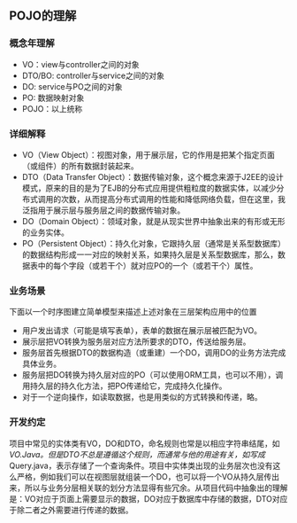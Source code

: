 ## POJO的理解
### 概念年理解
- VO：view与controller之间的对象
- DTO/BO: controller与service之间的对象
- DO: service与PO之间的对象
- PO: 数据映射对象
- POJO：以上统称

### 详细解释
- VO（View Object）：视图对象，用于展示层，它的作用是把某个指定页面（或组件）的所有数据封装起来。
- DTO（Data Transfer Object）：数据传输对象，这个概念来源于J2EE的设计模式，原来的目的是为了EJB的分布式应用提供粗粒度的数据实体，以减少分布式调用的次数，从而提高分布式调用的性能和降低网络负载，但在这里，我泛指用于展示层与服务层之间的数据传输对象。
- DO（Domain Object）：领域对象，就是从现实世界中抽象出来的有形或无形的业务实体。
- PO（Persistent Object）：持久化对象，它跟持久层（通常是关系型数据库）的数据结构形成一一对应的映射关系，如果持久层是关系型数据库，那么，数据表中的每个字段（或若干个）就对应PO的一个（或若干个）属性。

### 业务场景
下面以一个时序图建立简单模型来描述上述对象在三层架构应用中的位置
- 用户发出请求（可能是填写表单），表单的数据在展示层被匹配为VO。
- 展示层把VO转换为服务层对应方法所要求的DTO，传送给服务层。
- 服务层首先根据DTO的数据构造（或重建）一个DO，调用DO的业务方法完成具体业务。
- 服务层把DO转换为持久层对应的PO（可以使用ORM工具，也可以不用），调用持久层的持久化方法，把PO传递给它，完成持久化操作。
- 对于一个逆向操作，如读取数据，也是用类似的方式转换和传递，略。
### 开发约定
项目中常见的实体类有VO，DO和DTO，命名规则也常是以相应字符串结尾，如*VO.Java。但是DTO不总是遵循这个规则，而通常与他的用途有关，如写成*Query.java，表示存储了一个查询条件。项目中实体类出现的业务层次也没有这么严格，例如我们可以在视图层就组装一个DO，也可以将一个VO从持久层传出来，所以与业务分层相关联的划分方法显得有些冗余。从项目代码中抽象出的理解是：VO对应于页面上需要显示的数据，DO对应于数据库中存储的数据，DTO对应于除二者之外需要进行传递的数据。
